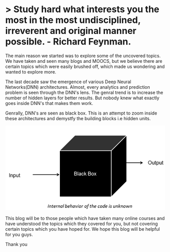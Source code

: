 
# > Study hard what interests you the most in the most undisciplined, irreverent and original manner possible.                    - Richard Feynman.


The main reason we started was to explore some of the uncovered topics. We have taken and seen many blogs and MOOCS, but we believe there are certain topics which were easily brushed off, which made us wondering and wanted to explore more. 

The last decade saw the emergence of various Deep Neural Networks(DNN) architectures. Almost, every analytics and prediction problem is seen through the DNN's lens. The genral trend is to increase the number of hidden layers for better results. But nobody knew what exactly goes inside DNN's that makes them work. 

Genrally, DNN's are seen as black box. This is an attempt to zoom inside these architectures and demystfy the building blocks i.e hidden units.  

![black box](/images/base/black-box.png)


This blog will be to those people which have taken many online courses and have understood the topics which they covered for you, but not covering certain topics which you have hoped for. We hope this blog will be helpful for you guys. 

Thank you

